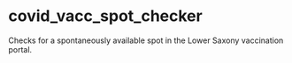 # covid_vacc_spot_checker
Checks for a spontaneously available spot in the Lower Saxony vaccination portal.

